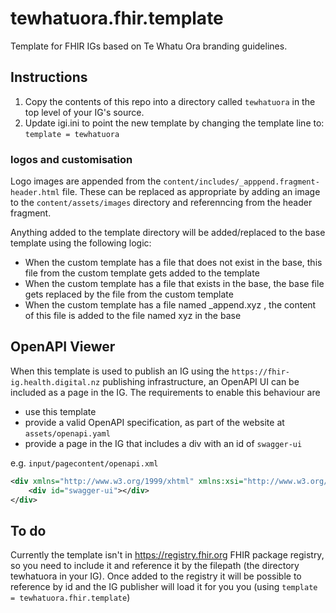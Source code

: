 # tewhatuora.fhir.template

Template for FHIR IGs based on Te Whatu Ora branding guidelines.

## Instructions

1. Copy the contents of this repo into a directory called `tewhatuora` in the top level of your IG's source.
2. Update igi.ini to point the new template by changing the template line to: `template = tewhatuora`

### logos and customisation

Logo images are appended from the `content/includes/_apppend.fragment-header.html` file. These can be replaced as appropriate by adding an image to the `content/assets/images` directory and referenncing from the header fragment. 

Anything added to the template directory will be added/replaced to the base template using the following logic: 
* When the custom template has a file that does not exist in the base, this file from the custom template gets added to the template
* When the custom template has a file that exists in the base, the base file gets replaced by the file from the custom template
* When the custom template has a file named _append.xyz , the content of this file is added to the file named xyz in the base

## OpenAPI Viewer
When this template is used to publish an IG using the `https://fhir-ig.health.digital.nz` publishing infrastructure, an OpenAPI UI can be included as a page in the IG. The requirements to enable this behaviour are
- use this template
- provide a valid OpenAPI specification, as part of the website at `assets/openapi.yaml`
- provide a page in the IG that includes a div with an id of `swagger-ui`

e.g. `input/pagecontent/openapi.xml`
```xml
<div xmlns="http://www.w3.org/1999/xhtml" xmlns:xsi="http://www.w3.org/2001/XMLSchema-instance">
    <div id="swagger-ui"></div>
</div>
```

## To do

Currently the template isn't in https://registry.fhir.org FHIR package registry, so you need to include it and reference it by the filepath (the directory tewhatuora in your IG). Once added to the registry it will be possible to reference by id and the IG publisher will load it for you you (using `template = tewhatuora.fhir.template`)